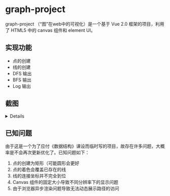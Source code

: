 # graph-project

graph-project （“图”在web中的可视化）是一个基于 Vue 2.0 框架的项目，利用了 HTML5 中的 canvas 组件和 element UI。

## 实现功能

- 点的创建
- 线的创建
- DFS 输出
- BFS 输出
- Log 输出

## 截图

<details> ![点的创建](https://cdn.jsdelivr.net/gh/liuyunfz/picgo_pictures/img/图片1.png)

![点的连通](https://cdn.jsdelivr.net/gh/liuyunfz/picgo_pictures/img/union-point.png)

![dfs](https://cdn.jsdelivr.net/gh/liuyunfz/picgo_pictures/img/dfs.png)

![bfs](https://cdn.jsdelivr.net/gh/liuyunfz/picgo_pictures/img/bfs.png) </details>



## 已知问题

由于这是一个为了应付《数据结构》课设而临时写的项目，故存在许多问题，大概率是不会再次更新优化了。已知问题如下：

1. 点的创建为矩形（可能圆形会更好
2. 点的着色会覆盖已存在的线
3. 线的连接坐标并不完全到位
4. Canvas 组件的固定大小导致不同分辨率下的显示问题
5. 由于浏览器异步渲染问题导致无法动态展示路径的访问